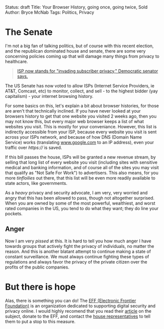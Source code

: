 Status: draft
Title: Your Browser History, going once, going twice, Sold
Author: Bryce McNab
Tags: Politics, Privacy

# The Senate
I'm not a big fan of talking politics, but of course with this recent election, and the republican dominated house and senate, there are some very concerning policies coming up that will damage many things from privacy to healthcare. 

> [ISP now stands for "invading subscriber privacy," Democratic senator says.](https://arstechnica.com/tech-policy/2017/03/senate-votes-to-let-isps-sell-your-web-browsing-history-to-advertisers/)

The US Senate has now voted to allow ISPs (Internet Service Providers, ie AT&T, Comcast, etc) to monitor, collect, and sell - to the highest bidder (yay capitalism) - your internet browsing history.

For some basics on this, let's explain a bit about browser histories, for those are aren't that technically inclined. If you have never looked at your browsers history to get that one website you visited 2 weeks ago, then you may not know this, but every major web browser keeps a list of what websites you visit. This is mostly for your conveniance. However, this list is indirectly accessible from your ISP, because every website you visit is sent across your ISPs network, and because of how DNS (Domain Name Service) works (translating www.google.com to an IP address), even your traffic over _https://_ is saved.

If this bill passes the house, ISPs will be granted a new revenue stream, by selling that long list of every website you visit (including sites with sensitive medical and banking information, and of course all of the sites you may visit that qualify as "Not Safe For Work") to advertisers. This also means, for you more _tinfloilies_ out there, that this list will be even more readily available to state actors, like governments. 

As a _heavy_ privacy and security advocate, I am very, very worried and angry that this has been allowed to pass, though not altogether surprised. When you are owned by some of the most powerful, wealthiest, and worst rated companies in the US, you tend to do what they want; they do line your pockets.

## Anger

Now I am very _pissed_ at this. It is hard to tell you how much anger I have towards groups that actively fight the privacy of individuals, no matter the reason. And this is another blatant attempt to continue making a state of constant surveillance. We must always continue fighting these types of regulations and always favor the privacy of the private citizen over the profits of the public companies.

# But there is hope

Alas, there is something you can do! The [EFF (Electronic Frontier Foundation)](https://www.eff.org) is an organization dedicated to supporting digital security and privacy online. I would highly recomend that you read their [article](https://www.eff.org/deeplinks/2017/03/senate-puts-isp-profits-over-your-privacy) on the subject, donate to the EFF, and contact the [house representatives](https://act.eff.org/action/don-t-let-congress-undermine-our-online-privacy) to tell them to put a stop to this measure.
